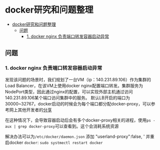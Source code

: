 # docker研究和问题整理

<!-- @import "[TOC]" {cmd="toc" depthFrom=1 depthTo=6 orderedList=false} -->

<!-- code_chunk_output -->

- [docker研究和问题整理](#docker研究和问题整理)
  - [问题](#问题)
    - [1. docker nginx 负责端口转发容器启动异常](#1-docker-nginx-负责端口转发容器启动异常)

<!-- /code_chunk_output -->

## 问题

### 1. docker nginx 负责端口转发容器启动异常

发现该问题的场景时，我们规划了一台VM（ip：140.231.89.106）作为集群的Load Balancer，在该VM上使用docker nginx配置端口转发。集群服务为NodePort类型，因此通过nginx的配置，可以实现外部主机通过访问140.231.89.106某个端口访问集群中的服务。
默认LB开启的端口为30000~32767，docker启动的时候会为每个端口都分配docker-proxy，可以参考网上其他开发者的[分享](https://blog.csdn.net/m0_45406092/article/details/105913959)

在这种情况下，会导致容器启动后会有多个docker-proxy相关的进程，使用`ps -aux | grep docker-proxy`可以查看到。这个会消耗系统资源

解决办法可以为`/etc/docker/daemon.json` 添加 "userland-proxy":false, '
并重启docker `docker`:
`sudo systmectl restart docker`